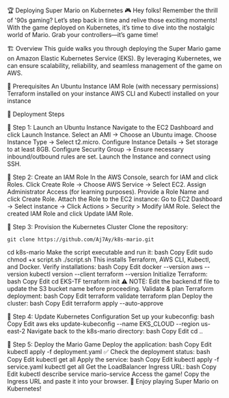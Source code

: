 🏆 Deploying Super Mario on Kubernetes 🎮
Hey folks! Remember the thrill of '90s gaming? Let’s step back in time and relive those exciting moments! With the game deployed on Kubernetes, it’s time to dive into the nostalgic world of Mario. Grab your controllers—it’s game time!

🏗 Overview
This guide walks you through deploying the Super Mario game on Amazon Elastic Kubernetes Service (EKS). By leveraging Kubernetes, we can ensure scalability, reliability, and seamless management of the game on AWS.

📌 Prerequisites
An Ubuntu Instance
IAM Role (with necessary permissions)
Terraform installed on your instance
AWS CLI and Kubectl installed on your instance

🚀 Deployment Steps

🔹 Step 1: Launch an Ubuntu Instance
Navigate to the EC2 Dashboard and click Launch Instance.
Select an AMI → Choose an Ubuntu image.
Choose Instance Type → Select t2.micro.
Configure Instance Details → Set storage to at least 8GB.
Configure Security Group → Ensure necessary inbound/outbound rules are set.
Launch the Instance and connect using SSH.

🔹 Step 2: Create an IAM Role
In the AWS Console, search for IAM and click Roles.
Click Create Role → Choose AWS Service → Select EC2.
Assign Administrator Access (for learning purposes).
Provide a Role Name and click Create Role.
Attach the Role to the EC2 instance:
Go to EC2 Dashboard → Select instance → Click Actions > Security > Modify IAM Role.
Select the created IAM Role and click Update IAM Role.

🔹 Step 3: Provision the Kubernetes Cluster
Clone the repository:
```
git clone https://github.com/Aj7Ay/k8s-mario.git
```
cd k8s-mario
Make the script executable and run it:
bash
Copy
Edit
sudo chmod +x script.sh
./script.sh
This installs Terraform, AWS CLI, Kubectl, and Docker.
Verify installations:
bash
Copy
Edit
docker --version
aws --version
kubectl version --client
terraform --version
Initialize Terraform:
bash
Copy
Edit
cd EKS-TF
terraform init
⚠️ NOTE: Edit the backend.tf file to update the S3 bucket name before proceeding.
Validate & plan Terraform deployment:
bash
Copy
Edit
terraform validate
terraform plan
Deploy the cluster:
bash
Copy
Edit
terraform apply --auto-approve


🔹 Step 4: Update Kubernetes Configuration
Set up your kubeconfig:
bash
Copy
Edit
aws eks update-kubeconfig --name EKS_CLOUD --region us-east-2
Navigate back to the k8s-mario directory:
bash
Copy
Edit
cd ..

🔹 Step 5: Deploy the Mario Game
Deploy the application:
bash
Copy
Edit
kubectl apply -f deployment.yaml
✅ Check the deployment status:
bash
Copy
Edit
kubectl get all
Apply the service:
bash
Copy
Edit
kubectl apply -f service.yaml
kubectl get all
Get the LoadBalancer Ingress URL:
bash
Copy
Edit
kubectl describe service mario-service
Access the game!
Copy the Ingress URL and paste it into your browser.
🎉 Enjoy playing Super Mario on Kubernetes!
